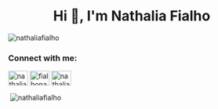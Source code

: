 <h1 align="center">Hi 👋, I'm Nathalia Fialho</h1>
<p align="left"> <img src="https://komarev.com/ghpvc/?username=nathaliafialho" alt="nathaliafialho" /> </p>

<p align="left">
<h3 align="left">Connect with me:</h3>
<a href="https://linkedin.com/in/nathaliafialho" target="blank"><img align="center" src="https://cdn.jsdelivr.net/npm/simple-icons@3.0.1/icons/linkedin.svg" alt="nathaliafialho" height="30" width="40" /></a>
<a href="https://fb.com/fialhonathalia" target="blank"><img align="center" src="https://cdn.jsdelivr.net/npm/simple-icons@3.0.1/icons/facebook.svg" alt="fialhonathalia" height="30" width="40" /></a>
<a href="https://instagram.com/nathaliafsp_" target="blank"><img align="center" src="https://cdn.jsdelivr.net/npm/simple-icons@3.0.1/icons/instagram.svg" alt="nathaliafsp_" height="30" width="40" /></a>
</p>

<p>&nbsp;<img align="center" src="https://github-readme-stats.vercel.app/api?username=nathaliafialho&show_icons=true" alt="nathaliafialho" /></p>


